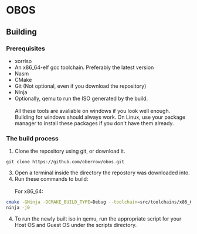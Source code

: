 # OBOS
## Building
### Prerequisites
- xorriso
- An x86_64-elf gcc toolchain. Preferably the latest version
- Nasm
- CMake
- Git (Not optional, even if you download the repository)
- Ninja
- Optionally, qemu to run the ISO generated by the build.<br></br>
All these tools are avaliable on windows if you look well enough. Building for windows should always work.
On Linux, use your package manager to install these packages if you don't have them already.
### The build process
1. Clone the repository using git, or download it.
```
git clone https://github.com/oberrow/obos.git
```
3. Open a terminal inside the directory the repostory was downloaded into.
4. Run these commands to build:<br></br>
For x86_64:
```sh
cmake -GNinja -DCMAKE_BUILD_TYPE=Debug --toolchain=src/toolchains/x86_64/toolchain.cmake .
ninja -j0
```
4. To run the newly built iso in qemu, run the appropriate script for your Host OS and Guest OS under the scripts directory.
